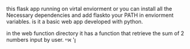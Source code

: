this flask app running on virtal enviorment or you can install all the Necessary dependencies and add flaskto your PATH in enviorment variables.
is it a basic web app developed with python.

in the web function directory it has a function that retrieve the sum of 2 numbers input by user.
ן' איי
